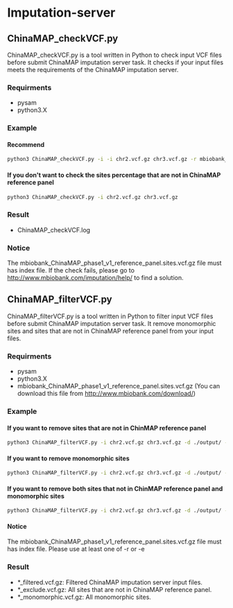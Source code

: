 # Imputation-server

## ChinaMAP_checkVCF.py
ChinaMAP_checkVCF.py is a tool written in Python to check input VCF files before submit ChinaMAP imputation server task. It checks if your input files meets the requirements of the ChinaMAP imputation server.

### Requirments

* pysam
* python3.X

### Example

#### Recommend

```bash
python3 ChinaMAP_checkVCF.py -i -i chr2.vcf.gz chr3.vcf.gz -r mbiobank_ChinaMAP_phase1_v1_reference_panel.sites.vcf.gz
```
#### If you don't want to check the sites percentage that are not in ChinaMAP reference panel

```bash
python3 ChinaMAP_checkVCF.py -i chr2.vcf.gz chr3.vcf.gz
```

### Result
* ChinaMAP_checkVCF.log

### Notice

The mbiobank_ChinaMAP_phase1_v1_reference_panel.sites.vcf.gz file must has index file.
If the check fails, please go to http://www.mbiobank.com/imputation/help/ to find a solution.

## ChinaMAP_filterVCF.py
ChinaMAP_filterVCF.py is a tool written in Python to filter input VCF files before submit ChinaMAP imputation server task. It remove monomorphic sites and sites that are not in ChinaMAP reference panel from your input files.

### Requirments

* pysam
* python3.X
* mbiobank_ChinaMAP_phase1_v1_reference_panel.sites.vcf.gz (You can download this file from http://www.mbiobank.com/download/)

### Example

#### If you want to remove sites that are not in ChinMAP reference panel

```bash
python3 ChinaMAP_filterVCF.py -i chr2.vcf.gz chr3.vcf.gz -d ./output/ -r mbiobank_ChinaMAP_phase1_v1_reference_panel.sites.vcf.gz
```

#### If you want to remove monomorphic sites

```bash
python3 ChinaMAP_filterVCF.py -i chr2.vcf.gz chr3.vcf.gz -d ./output/ -e
```

#### If you want to remove both sites that not in ChinMAP reference panel and monomorphic sites

```bash
python3 ChinaMAP_filterVCF.py -i chr2.vcf.gz chr3.vcf.gz -d ./output/ -r mbiobank_ChinaMAP_phase1_v1_reference_panel.sites.vcf.gz -e
```

#### Notice

The mbiobank_ChinaMAP_phase1_v1_reference_panel.sites.vcf.gz file must has index file.
Please use at least one of -r or -e

### Result

* *_filtered.vcf.gz: Filtered ChinaMAP imputation server input files.
* *_exclude.vcf.gz: All sites that are not in ChinaMAP reference panel.
* *_monomorphic.vcf.gz: All monomorphic sites.